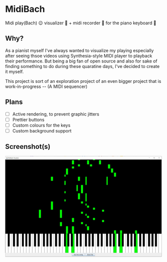 # MidiBach
Midi play(Bach) 😉 visualizer 🌈 + midi recorder 🎤 for the piano keyboard 🎹


## Why?
As a pianist myself I've always wanted to visualize my playing especially after seeing thsoe videos using Synthesia-style MIDI player to playback their performance. But being a big fan of open source and also for sake of finding something to do during these quaratine days, I've decided to create it myself.

This project is sort of an exploration project of an even bigger project that is work-in-progress -- (A MIDI sequencer)

## Plans
- [ ] Active rendering, to prevent graphic jitters
- [ ] Prettier buttons
- [ ] Custom colours for the keys
- [ ] Custom background support

## Screenshot(s)
![Inital demo](https://github.com/MarkYHZhang/MidiBach/blob/master/img/initial.jpg "Inital demo")
